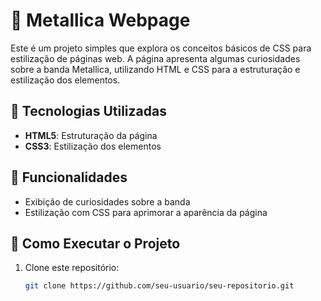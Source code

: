 # 🎸 Metallica Webpage  

Este é um projeto simples que explora os conceitos básicos de CSS para estilização de páginas web. A página apresenta algumas curiosidades sobre a banda Metallica, utilizando HTML e CSS para a estruturação e estilização dos elementos.  

## 🚀 Tecnologias Utilizadas  
- **HTML5**: Estruturação da página  
- **CSS3**: Estilização dos elementos  

## 📌 Funcionalidades  
- Exibição de curiosidades sobre a banda  
- Estilização com CSS para aprimorar a aparência da página  

## 📂 Como Executar o Projeto  
1. Clone este repositório:  
   ```bash
   git clone https://github.com/seu-usuario/seu-repositorio.git
